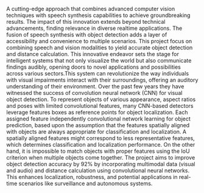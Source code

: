 A cutting-edge approach that combines advanced computer vision techniques with
speech synthesis capabilities to achieve groundbreaking results. The impact of this
innovation extends beyond technical advancements, finding relevance in diverse realtime applications. The fusion of speech synthesis with object detection adds a layer
of accessibility and convenience to multiple scenarios. This project focus on combining speech and vision modalities to yield accurate object detection and distance
calculation. This innovative endeavor sets the stage for intelligent systems that not
only visualize the world but also communicate findings audibly, opening doors to
novel applications and possibilities across various sectors.This system can revolutionize the way individuals with visual impairments interact with their surroundings,
offering an auditory understanding of their environment. Over the past few years they
have witnessed the success of convolution neural network (CNN) for visual object
detection. To represent objects of various appearance, aspect ratios and poses with
limited convolutional features, many CNN-based detectors leverage features boxes
as reference points for object localization. Each assigned feature independently convolutional network learning for object prediction, based upon the assumption that
the features spatially aligned with objects are always appropriate for classification
and localization. A spatially aligned features might correspond to less representative features, which determines classification and localization performance. On the
other hand, it is impossible to match objects with proper features using the IoU criterion when multiple objects come together. The project aims to improve object
detection accuracy by 92% by incorporating multimodal data (visual and audio) and
distance calculation using convolutional neural networks. This enhances localization, robustness, and potential applications in real-time scenarios like surveillance
and autonomous systems.
